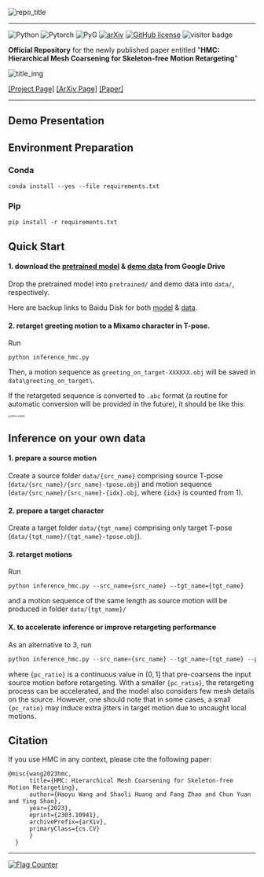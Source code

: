 

![repo_title](demo/repo_title.png)

***

![Python](https://img.shields.io/badge/Python->=3.7-Blue?logo=python)  ![Pytorch](https://img.shields.io/badge/PyTorch->=1.5.0-Red?logo=pytorch) ![PyG](https://img.shields.io/badge/PyG->=2.2.0-Red?logo=pyg) [![arXiv](https://img.shields.io/badge/arxiv-2303.10941-green.svg)](https://arxiv.org/abs/2303.10941) [![GitHub license](https://img.shields.io/badge/license-GPL--3.0-blue.svg)](https://github.com/HoeTosaki/HMC_repo/blob/main/LICENSE) ![visitor badge](https://api.visitor.plantree.me/visitor-badge/pv?namespace=hoewang.hmc&key=default&color=orange&style=plastic&label=visitors%20of%20HMC)

**Official Repository** for the newly published paper entitled "**HMC: Hierarchical Mesh Coarsening for Skeleton-free Motion Retargeting**"

![title_img](demo/title_img.jpg)

[[Project Page]](https://semanticdh.github.io/HMC/)  [[ArXiv Page]](https://arxiv.org/abs/2303.10941)  [[Paper]](https://arxiv.org/pdf/2303.10941.pdf) 

***

## Demo Presentation

<!-- <video  controls="controls" loop="loop">
    <source src="demo/videos.mp4" type="video/mp4">
</video> -->

## Environment Preparation

### Conda

```shell
conda install --yes --file requirements.txt
```

### Pip

```shell
pip install -r requirements.txt
```

## Quick Start

#### 1. download the [pretrained model](https://drive.google.com/file/d/1RPkzrJQLBIMGHyeqkbMVQcU61QlEAZuK/view?usp=sharing) & [demo data](https://drive.google.com/file/d/18G4k1n3lVhnff9d_zI3PbCv7h-_cQKUs/view?usp=sharing) from Google Drive

Drop the pretrained model into `pretrained/` and demo data into `data/`, respectively.

Here are backup links to Baidu Disk for both [model](https://pan.baidu.com/s/1zqTHhhrPJbksPZRnBgt4pA?pwd=2023) & [data](https://pan.baidu.com/s/1CbSELsD3FcYmk8x-eAenaQ?pwd=2023).

#### 2.  retarget greeting motion to a Mixamo character in T-pose.
Run
```shell
python inference_hmc.py
```

Then, a motion sequence as `greeting_on_target-XXXXXX.obj` will be saved in `data\greeting_on_target\`.

If the retargeted sequence is converted to `.abc` format (a routine for automatic conversion will be provided in the future), it should be like this:

<img src="demo/demo_output.gif" alt="demo_output" style="zoom: 33%;" />

## Inference on your own data

#### 1. prepare a source motion

Create a source folder `data/{src_name}` comprising source T-pose (`data/{src_name}/{src_name}-tpose.obj`) and motion sequence (`data/{src_name}/{src_name}-{idx}.obj`, where `{idx}` is counted from $1$). 

#### 2. prepare a target character

Create a target folder `data/{tgt_name}` comprising only target T-pose (`data/{tgt_name}/{tgt_name}-tpose.obj`).

#### 3. retarget motions

Run

```shell
python inference_hmc.py --src_name={src_name} --tgt_name={tgt_name}
```

and a motion sequence of the same length as source motion will be produced in folder `data/{tgt_name}/`

#### X. to accelerate inference or improve retargeting performance

As an alternative to 3, run

```python
python inference_hmc.py --src_name={src_name} --tgt_name={tgt_name} --precoarsen_src={pc_ratio}
```

where `{pc_ratio}` is a continuous value in $(0,1]$ that pre-coarsens the input source motion before retargeting. With a smaller `{pc_ratio}`, the retargeting process can be accelerated, and the model also considers few mesh details on the source. However, one should note that in some cases, a small `{pc_ratio}` may induce extra jitters in target motion due to uncaught local motions.


 ## Citation

If you use HMC in any context, please cite the following paper:

```
@misc{wang2023hmc,
      title={HMC: Hierarchical Mesh Coarsening for Skeleton-free Motion Retargeting}, 
      author={Haoyu Wang and Shaoli Huang and Fang Zhao and Chun Yuan and Ying Shan},
      year={2023},
      eprint={2303.10941},
      archivePrefix={arXiv},
      primaryClass={cs.CV}
      }
  }
```

***

<a href="https://info.flagcounter.com/mRXd"><img src="https://s11.flagcounter.com/count/mRXd/bg_3F90EB/txt_FFFFFF/border_CCCCCC/columns_8/maxflags_12/viewers_Visitors+of+HMC+repo/labels_1/pageviews_1/flags_0/percent_0/" alt="Flag Counter" border="0"></a>
